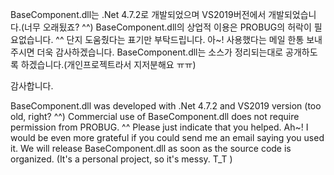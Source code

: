 BaseComponent.dll는 .Net 4.7.2로 개발되었으며 VS2019버전에서 개발되었습니다.(너무 오래됬죠? ^^)
BaseComponent.dll의 상업적 이용은 PROBUG의 허락이 필요없습니다. ^^
단지 도움줬다는 표기만 부탁드립니다.
아~! 사용했다는 메일 한통 보내주시면 더욱 감사하겠습니다.
BaseComponent.dll는 소스가 정리되는대로 공개하도록 하겠습니다.(개인프로젝트라서 지저분해요 ㅠㅠ)

감사합니다.

BaseComponent.dll was developed with .Net 4.7.2 and VS2019 version (too old, right? ^^)
Commercial use of BaseComponent.dll does not require permission from PROBUG. ^^
Please just indicate that you helped.
Ah~! I would be even more grateful if you could send me an email saying you used it.
We will release BaseComponent.dll as soon as the source code is organized. (It's a personal project, so it's messy. T_T )
